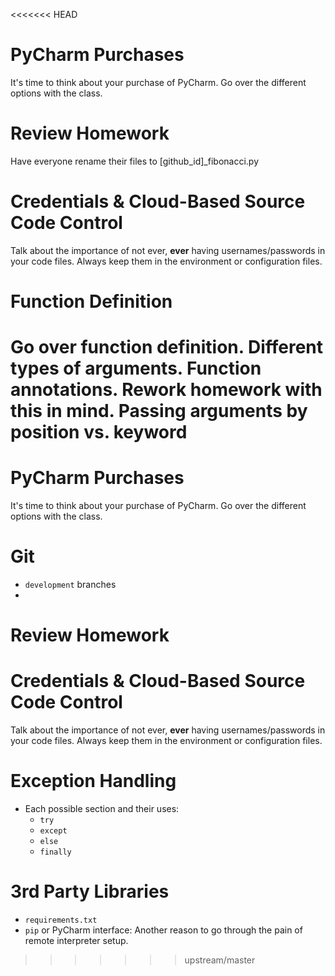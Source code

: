 <<<<<<< HEAD
# PyCharm Purchases
It's time to think about your purchase of PyCharm.
Go over the different options with the class.

# Review Homework
Have everyone rename their files to [github_id]_fibonacci.py

# Credentials & Cloud-Based Source Code Control
Talk about the importance of not ever, **ever** having usernames/passwords
in your code files.  Always keep them in the environment or configuration files.

# Function Definition
Go over function definition.  Different types of arguments.
Function annotations.  Rework homework with this in mind.
Passing arguments by position vs. keyword
=======
# PyCharm Purchases
It's time to think about your purchase of PyCharm.
Go over the different options with the class.

# Git
- `development` branches
- 

# Review Homework

# Credentials & Cloud-Based Source Code Control
Talk about the importance of not ever, **ever** having usernames/passwords
in your code files.  Always keep them in the environment or configuration files.

# Exception Handling
- Each possible section and their uses:
    - `try`
    - `except`
    - `else`
    - `finally`
    
# 3rd Party Libraries
- `requirements.txt`
- `pip` or PyCharm interface: Another reason to go through the pain of 
remote interpreter setup.
>>>>>>> upstream/master
